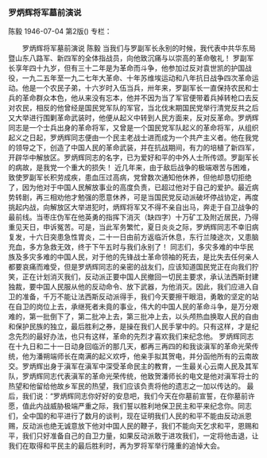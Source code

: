 ### 罗炳辉将军墓前演说
陈毅
1946-07-04
第2版()
专栏：

　　罗炳辉将军墓前演说
    陈毅
    当我们与罗副军长永别的时候，我代表中共华东局暨山东八路军、新四军的全体指战员，向他致沉痛与以崇高的革命敬礼！
    罗副军长享年四十九岁，但有三十二年是为革命而斗争，他参加过反对袁世凯的护国战役，一九二五年至一九二七年大革命、十年苏维埃运动和八年抗日战争四次革命运动。他是一个农民子弟，十六岁时入伍当兵，卅年来，罗副军长一直保持农民和士兵的革命群众本色，他从来没有忘本，他并不因为当了军官便带着兵掉转枪口去反对农民，相反的他曾经是国民党军队的军官，当北伐末期国民党举行清党反共之后又大举进行围剿革命武装时，他便从起义中转到人民方面来，反对反革命。罗炳辉同志是一个士兵出身的革命将军，又曾是一个国民党军队起义的革命将军，从组织起义之日起，罗炳辉同志便由一个民主老战士进而成为一个共产主义者。他在我党的领导之下，创造了中国人民的革命武装，并在抗战期间，有力的培植了新四军，开辟华中解放区。罗炳辉同志的名字，已为爱好和平的中外人士所传颂。罗副军长的病故，是我党一个重大的损失！
    近几年来，由于敌后战争的极端艰苦与困难，致使罗副军长积劳成疾，患血压过高病，党曾数次通知他休养，但他却恳切拒绝了，因为他对于中国人民解放事业的高度负责，已超过他对于自己的爱护。最近病势转剧，再三相劝他才勉强的愿意休养，可是当国民党反动派破坏停战协定，再度挑起内战，向解放区大举进犯时，炳辉将军又不得不亲自出马，奔走于自卫战争的最前线。当枣庄伪军在他英勇的指挥下消灭（缺四字）十万矿工及附近居民，乃得重见天日，申诉冤苦。可是，当此军务繁忙，夏日炎炎之际，罗炳辉同志不幸旧病复发，十六日突患急性胃炎，二十一日由前方返临沂休息，东行兰陵途次，又患脑充血，多方急救无效，终于下午五时与我们永别了！
    同志们，多灾多难的中华民族及多灾多难的中国人民，对于他的先锋战士革命领袖的死去，是比失去任何亲人都要哀痛而难受，但是罗炳辉同志的亲密的战友们，应该知道国民党正在向我们狞笑，正在计划消灭我们，反动派正要中国人民撤回一切民主要求，承认法西斯封建独裁，要中国人民服从他的反动命令、放下武器，为他消灭。因此，我们应进入自卫的准备，千万不能让法西斯反动派得手，我们今天要擦干眼泪，勇敢的坚定的站在自卫的岗位上去，承继死者未竟的事业，伟大的中国人民的革命斗争，是万分艰难的，第一批倒下了，第二批冲上去，第三批冲上去，以头颅热血换取人民的自由和保护民族的独立，最后胜利之券，是操在我们人民手掌中的。只有这样，才是纪念先烈的最好办法，也只有这样，革命的先烈才喜欢我们来纪念他。
    罗炳辉同志在十九日和二十一日动身回临沂的那几天，都再三再四的和我谈滇军的革命光荣传统，他为潘朔端师长在南满的起义欢呼，他亲手拟其贺电，并分函他所有的云南故交。罗炳辉出身于滇军在滇军中深受革命民主的教育，一生最关心云南人民及其军队，罗炳辉同志代表滇军的革命光荣传统，他致贺潘师长的电文是他对滇军将士的热望和他留给他故乡军民的热望，我们应该负责将他的遗志之一加以传达的。
    最后，我们说：“罗炳辉同志你好好的安息吧，我们今天在你墓前宣誓，在你墓前许愿，值此内战威胁极端严重之际，我们誓以胜利地保卫民主和平来纪念你。同志们，全中国的和平进行了数月的谈判，现在证明我们人民的和平不能由反动派恩赐，反动派也绝无诚意放下他对中国人民的鞭子，我们不能向天乞求和平，恩赐和平，我们只好准备自己的自卫力量，如果反动派敢于进攻我们，一定将他击退，让我们在取得和平民主的最后胜利时，再为罗将军举行隆重的追悼大会。
